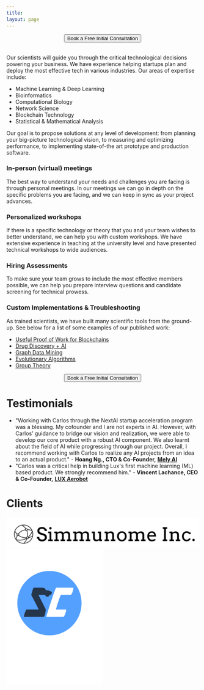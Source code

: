 ```yaml
---
title:
layout: page 
---
```


<head>
<script src="https://ajax.googleapis.com/ajax/libs/jquery/3.2.1/jquery.min.js"></script>
</head>


<!--<script>-->
<!--$("#test p").delay(10).animate({ opacity: 1  }, 700);-->
<!--</script>-->

<div style="text-align:center"><button onclick="window.location.href='http://ozeki.io/book/';">Book a Free Initial Consultation </button></div><br>

<p> Our scientists will guide you through the critical technological decisions powering your business. We have experience helping startups plan and deploy the most effective tech in various industries. Our areas of expertise include:
</p>


* Machine Learning & Deep Learning
* Bioinformatics    
* Computational Biology 
* Network Science
* Blockchain Technology
* Statistical & Mathematical Analysis 

Our goal is to propose solutions at any level of development: from planning your big-picture technological vision, to measuring and optimizing performance, to implementing state-of-the art prototype and production software.

### In-person (virtual) meetings

The best way to understand your needs and challenges you are facing is through personal meetings.
In our meetings we can go in depth on the specific problems you are facing, and we can keep in sync as your project advances. 


### Personalized workshops

If there is a specific technology or theory that you and your team wishes to better understand, we can help you with custom workshops. 
We have extensive experience in teaching at the university level and have presented technical workshops to wide audiences.

### Hiring Assessments

To make sure your team grows to include the most effective members possible, we can help you prepare interview questions and candidate screening for technical prowess.

### Custom Implementations & Troubleshooting 

As trained scientists, we have built many scientific tools from the ground-up. 
See below for a list of some examples of our published work:

* [Useful Proof of Work for Blockchains](http://ledger.pitt.edu/ojs/ledger/article/view/194)
* [Drug Discovery + AI](https://github.com/cgoliver/RNAmigos)
* [Graph Data Mining](https://github.com/cgoliver/RNAmigos)
* [Evolutionary Algorithms](https://github.com/cgoliver/mateRNAl)
* [Group Theory](https://github.com/pphili/group-theory-projections)

<div style="text-align:center"><button onclick="window.location.href='http://ozeki.io/book/';">Book a Free Initial Consultation </button></div>

# Testimonials

* "Working with Carlos through the NextAI startup acceleration program was a blessing.  My cofounder and I are not experts in AI.  However, with Carlos’ guidance to bridge our vision and realization, we were able to develop our core product with a robust AI component.  We also learnt about the field of AI while progressing through our project.  Overall, I recommend working with Carlos to realize any AI projects from an idea to an actual product." - __Hoang Ng., CTO & Co-Founder,__ [__Mely AI__](https://www.mely.ai/)
* "Carlos was a critical help in building Lux's first machine learning (ML) based product. We strongly recommend him." - __Vincent Lachance, CEO & Co-Founder,__ [__LUX Aerobot__](https://www.luxaerobot.com/)

# Clients

<a href="https://www.simmunome.com"><img src="/assets/simmunome.svg" alt="Simmunome"></a>
<a href="https://www.shuttlecontrol.com"><img src="/assets/shuttlecontrol.svg" width="50%" alt="ShuttleControl"></a>

